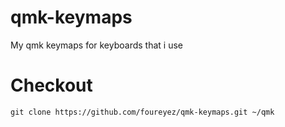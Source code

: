 # qmk-keymaps
My qmk keymaps for keyboards that i use

# Checkout
`git clone https://github.com/foureyez/qmk-keymaps.git ~/qmk`
